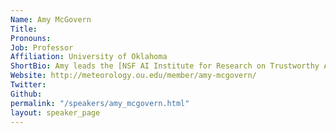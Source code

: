 ```yaml
---
Name: Amy McGovern
Title: 
Pronouns: 
Job: Professor
Affiliation: University of Oklahoma
ShortBio: Amy leads the [NSF AI Institute for Research on Trustworthy AI in Weather, Climate, and Coastal Oceanography](https://www.ai2es.org/).  Changes in weather patterns, oceans, sea level rise, and disaster risk amplify the need for accelerated AI research in the environmental sciences. AI2ES is a convergent, multi-sector NSF Trustworthy AI institute led by the University of Oklahoma that brings together researchers in AI, atmospheric science, ocean science, and risk communication.
Website: http://meteorology.ou.edu/member/amy-mcgovern/
Twitter: 
Github: 
permalink: "/speakers/amy_mcgovern.html"
layout: speaker_page
---
```


